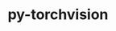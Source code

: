 ---
title: "py-torchvision"
layout: cache
categories: [package, develop-2024-08-04]
meta: {"versions": ["0.17.1", "0.18.1"], "compilers": ["apple-clang@=15.0.0", "gcc@=11.4.0"], "oss": ["ubuntu22.04", "ventura"], "platforms": ["darwin", "linux"], "targets": ["aarch64", "x86_64_v3"], "stacks": ["ml-darwin-aarch64-mps", "ml-linux-x86_64-cpu", "ml-linux-x86_64-cuda", "root"], "num_specs": 9, "num_specs_by_stack": {"root": 9, "ml-darwin-aarch64-mps": 3, "ml-linux-x86_64-cpu": 3, "ml-linux-x86_64-cuda": 3}}
spec_details: [{"hash": "4dnqumtmb6sffnshwpr76epsmhf3xkes", "compiler": "apple-clang@=15.0.0", "versions": ["0.18.1"], "os": "ventura", "platform": "darwin", "target": "aarch64", "variants": ["build_system=python_pip", "~ffmpeg", "+jpeg", "~nvjpeg", "+png", "~video_codec"], "stacks": ["root", "ml-darwin-aarch64-mps"], "size": "-", "tarball": "https://binaries.spack.io/releases/develop-2024-08-04/build_cache/darwin-ventura-aarch64/apple-clang-15.0.0/py-torchvision-0.18.1/darwin-ventura-aarch64-apple-clang-15.0.0-py-torchvision-0.18.1-4dnqumtmb6sffnshwpr76epsmhf3xkes.spack"}, {"hash": "2rrkl5suatr2wiqbdpll3mfuo65fwvdb", "compiler": "apple-clang@=15.0.0", "versions": ["0.17.1"], "os": "ventura", "platform": "darwin", "target": "aarch64", "variants": ["build_system=python_pip", "~ffmpeg", "+jpeg", "~nvjpeg", "+png", "~video_codec"], "stacks": ["root", "ml-darwin-aarch64-mps"], "size": "-", "tarball": "https://binaries.spack.io/releases/develop-2024-08-04/build_cache/darwin-ventura-aarch64/apple-clang-15.0.0/py-torchvision-0.17.1/darwin-ventura-aarch64-apple-clang-15.0.0-py-torchvision-0.17.1-2rrkl5suatr2wiqbdpll3mfuo65fwvdb.spack"}, {"hash": "c5wlhvpofmelavfzcmhimek5zdzfjo3o", "compiler": "apple-clang@=15.0.0", "versions": ["0.18.1"], "os": "ventura", "platform": "darwin", "target": "aarch64", "variants": ["build_system=python_pip", "~ffmpeg", "+jpeg", "~nvjpeg", "+png", "~video_codec"], "stacks": ["root", "ml-darwin-aarch64-mps"], "size": "-", "tarball": "https://binaries.spack.io/releases/develop-2024-08-04/build_cache/darwin-ventura-aarch64/apple-clang-15.0.0/py-torchvision-0.18.1/darwin-ventura-aarch64-apple-clang-15.0.0-py-torchvision-0.18.1-c5wlhvpofmelavfzcmhimek5zdzfjo3o.spack"}, {"hash": "2ugw7wqsfjtowsiqtiuq5xdld5mk4fc2", "compiler": "gcc@=11.4.0", "versions": ["0.17.1"], "os": "ubuntu22.04", "platform": "linux", "target": "x86_64_v3", "variants": ["build_system=python_pip", "~ffmpeg", "+jpeg", "~nvjpeg", "+png", "~video_codec"], "stacks": ["ml-linux-x86_64-cpu", "root"], "size": "-", "tarball": "https://binaries.spack.io/releases/develop-2024-08-04/build_cache/linux-ubuntu22.04-x86_64_v3/gcc-11.4.0/py-torchvision-0.17.1/linux-ubuntu22.04-x86_64_v3-gcc-11.4.0-py-torchvision-0.17.1-2ugw7wqsfjtowsiqtiuq5xdld5mk4fc2.spack"}, {"hash": "2xvj5ct33m575ddtjyguf6qixmwfx3jx", "compiler": "gcc@=11.4.0", "versions": ["0.17.1"], "os": "ubuntu22.04", "platform": "linux", "target": "x86_64_v3", "variants": ["build_system=python_pip", "~ffmpeg", "+jpeg", "~nvjpeg", "+png", "~video_codec"], "stacks": ["root", "ml-linux-x86_64-cuda"], "size": "-", "tarball": "https://binaries.spack.io/releases/develop-2024-08-04/build_cache/linux-ubuntu22.04-x86_64_v3/gcc-11.4.0/py-torchvision-0.17.1/linux-ubuntu22.04-x86_64_v3-gcc-11.4.0-py-torchvision-0.17.1-2xvj5ct33m575ddtjyguf6qixmwfx3jx.spack"}, {"hash": "hjmdkbssiacik64hobpr2abgb47fuimo", "compiler": "gcc@=11.4.0", "versions": ["0.18.1"], "os": "ubuntu22.04", "platform": "linux", "target": "x86_64_v3", "variants": ["build_system=python_pip", "~ffmpeg", "+jpeg", "~nvjpeg", "+png", "~video_codec"], "stacks": ["root", "ml-linux-x86_64-cuda"], "size": "-", "tarball": "https://binaries.spack.io/releases/develop-2024-08-04/build_cache/linux-ubuntu22.04-x86_64_v3/gcc-11.4.0/py-torchvision-0.18.1/linux-ubuntu22.04-x86_64_v3-gcc-11.4.0-py-torchvision-0.18.1-hjmdkbssiacik64hobpr2abgb47fuimo.spack"}, {"hash": "4lan2bxsi7egdy2uc45casrhn4gphl7e", "compiler": "gcc@=11.4.0", "versions": ["0.18.1"], "os": "ubuntu22.04", "platform": "linux", "target": "x86_64_v3", "variants": ["build_system=python_pip", "~ffmpeg", "+jpeg", "~nvjpeg", "+png", "~video_codec"], "stacks": ["ml-linux-x86_64-cpu", "root"], "size": "-", "tarball": "https://binaries.spack.io/releases/develop-2024-08-04/build_cache/linux-ubuntu22.04-x86_64_v3/gcc-11.4.0/py-torchvision-0.18.1/linux-ubuntu22.04-x86_64_v3-gcc-11.4.0-py-torchvision-0.18.1-4lan2bxsi7egdy2uc45casrhn4gphl7e.spack"}, {"hash": "zxrjwdcdghdnzd5ohxmabdigrk6hi642", "compiler": "gcc@=11.4.0", "versions": ["0.18.1"], "os": "ubuntu22.04", "platform": "linux", "target": "x86_64_v3", "variants": ["build_system=python_pip", "~ffmpeg", "+jpeg", "~nvjpeg", "+png", "~video_codec"], "stacks": ["root", "ml-linux-x86_64-cuda"], "size": "-", "tarball": "https://binaries.spack.io/releases/develop-2024-08-04/build_cache/linux-ubuntu22.04-x86_64_v3/gcc-11.4.0/py-torchvision-0.18.1/linux-ubuntu22.04-x86_64_v3-gcc-11.4.0-py-torchvision-0.18.1-zxrjwdcdghdnzd5ohxmabdigrk6hi642.spack"}, {"hash": "royqqoy7xg2hknhvu32mcwi6rfzwiqmb", "compiler": "gcc@=11.4.0", "versions": ["0.18.1"], "os": "ubuntu22.04", "platform": "linux", "target": "x86_64_v3", "variants": ["build_system=python_pip", "~ffmpeg", "+jpeg", "~nvjpeg", "+png", "~video_codec"], "stacks": ["ml-linux-x86_64-cpu", "root"], "size": "-", "tarball": "https://binaries.spack.io/releases/develop-2024-08-04/build_cache/linux-ubuntu22.04-x86_64_v3/gcc-11.4.0/py-torchvision-0.18.1/linux-ubuntu22.04-x86_64_v3-gcc-11.4.0-py-torchvision-0.18.1-royqqoy7xg2hknhvu32mcwi6rfzwiqmb.spack"}]
---